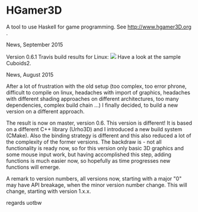 HGamer3D
========

 A tool to use Haskell for game programming. See http://www.hgamer3D.org .

 News, September 2015
 
 Version 0.6.1
 Travis build results for Linux: <img src="https://travis-ci.org/urs-of-the-backwoods/HGamer3D.svg?branch=master">
 Have a look at the sample Cuboids2.
 
  
 News, August 2015

 After a lot of frustration with the old setup (too complex, too error phrone, difficult to compile on linux, headaches with import of graphics, headaches with different shading approaches on different architectures, too many dependencies, complex build chain ...) I finally decided, to build a new version on a different approach.

 The result is now on master, version 0.6. This version is different! It is based on a different C++ library (Urho3D) and I introduced a new build system (CMake). Also the binding strategy is different and this also reduced a lot of the complexity of the former versions. The backdraw is - not all functionality is ready now, so for this version only basic 3D graphics and some mouse input work, but having accomplished this step, adding functions is much easier now, so hopefully as time progresses new functions will emerge.

 A remark to version numbers, all versions now, starting with a major "0" may have API breakage, when the minor version number change. This will change, starting with version 1.x.x.

 regards
 uotbw

